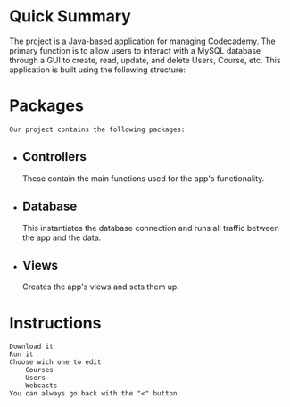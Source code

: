 # Quick Summary
The project is a Java-based application for managing Codecademy. The primary function is to allow users to interact with a MySQL database through a GUI to create, read, update, and delete Users, Course, etc. This application is built using the following structure:


# Packages
	Our project contains the following packages:
* ## Controllers
	These contain the main functions used for the app's functionality. 
* ## Database
	This instantiates the database connection and runs all traffic between the app and the data. 
* ## Views
	 Creates the app's views and sets them up.


# Instructions
	Download it
	Run it
	Choose wich one to edit 
		Courses
		Users
		Webcasts
	You can always go back with the "<" button
